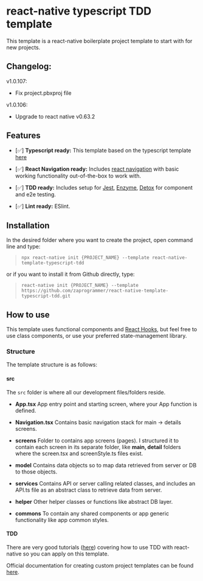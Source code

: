 # react-native typescript TDD template
This template is a react-native boilerplate project template to start with for new projects.

## Changelog:
v1.0.107:
* Fix project.pbxproj file

v1.0.106:
* Upgrade to react native v0.63.2

## Features

*  [✅]  **Typescript ready:** This template based on the typescript template [here](https://github.com/react-native-community/react-native-template-typescript)

*  [✅]  **React Navigation ready:** Includes [react navigation](https://reactnavigation.org/) with basic working functionality out-of-the-box to work with.

*  [✅]  **TDD ready:** Includes setup for [Jest](https://jestjs.io/), [Enzyme](https://enzymejs.github.io/enzyme/), [Detox](https://github.com/wix/Detox) for component and e2e testing.

*  [✅]  **Lint ready:** ESlint.


## Installation
In the desired folder where you want to create the project, open command line and type:


>`npx react-native init {PROJECT_NAME} --template react-native-template-typescript-tdd`

or if you want to install it from Github directly, type:

>`react-native init {PROJECT_NAME} --template https://github.com/zaprogrammer/react-native-template-typescript-tdd.git`


## How to use
This template uses functional components and [React Hooks](https://reactjs.org/docs/hooks-intro.html), but feel free to use class components, or use your preferred state-management library.


### Structure
The template structure is as follows:


#### src

The `src` folder is where all our development files/folders reside.

-  **App.tsx** 
App entry point and starting screen, where your App function is defined.

-  **Navigation.tsx**
Contains basic navigation stack for main -> details screens.

-  **screens**
Folder to contains app screens (pages). I structured it to contain each screen in its separate folder, like **main, detail** folders where the screen.tsx and screenStyle.ts files exist.

-  **model**
Contains data objects so to map data retrieved from server or DB to those objects.

-  **services**
Contains API or server calling related classes, and includes an API.ts file as an abstract class to retrieve data from server.

-  **helper**
Other helper classes or functions like abstract DB layer.

-  **commons**
To contain any shared components or app generic functionality like app common styles.

#### TDD

There are very good tutorials ([here](https://learntdd.in/react-native/)) covering how to use TDD with react-native so you can apply on this template.


Official documentation for creating custom project templates can be found [here](https://github.com/react-native-community/cli/blob/master/docs/init.md#creating-custom-template).
